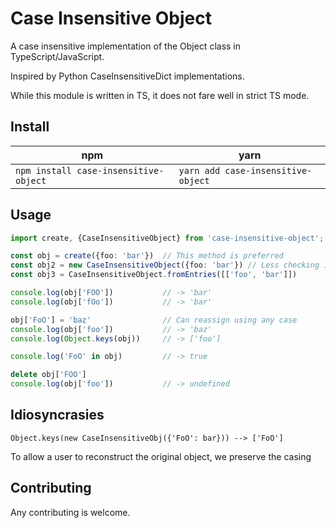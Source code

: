 # Case Insensitive Object
A case insensitive implementation of the Object class in TypeScript/JavaScript.

Inspired by Python CaseInsensitiveDict implementations.

While this module is written in TS, it does not fare well in strict TS mode.

## Install
| npm  | yarn |
| ------------- | ------------- |
| `npm install case-insensitive-object`  | `yarn add case-insensitive-object` |

## Usage
```typescript
import create, {CaseInsensitiveObject} from 'case-insensitive-object';

const obj = create({foo: 'bar'})  // This method is preferred
const obj2 = new CaseInsensitiveObject({foo: 'bar'}) // Less checking is available here... 
const obj3 = CaseInsensitiveObject.fromEntries([['foo', 'bar']])

console.log(obj['FOO'])           // -> 'bar'
console.log(obj['fOo'])           // -> 'bar'

obj['FoO'] = 'baz'                // Can reassign using any case
console.log(obj['foo'])           // -> 'baz'
console.log(Object.keys(obj))     // -> ['foo']

console.log('FoO' in obj)         // -> true

delete obj['FOO']
console.log(obj['foo'])           // -> undefined
```

## Idiosyncrasies
`Object.keys(new CaseInsensitiveObj({'FoO': bar})) --> ['FoO']`

To allow a user to reconstruct the original object, we preserve the casing

## Contributing
Any contributing is welcome.



